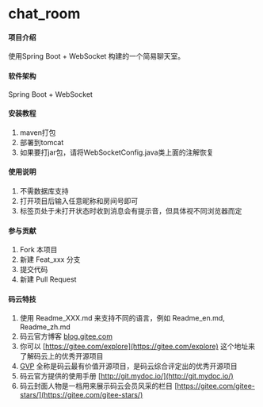 # chat_room

#### 项目介绍
使用Spring Boot + WebSocket 构建的一个简易聊天室。

#### 软件架构
Spring Boot + WebSocket


#### 安装教程

1. maven打包
2. 部署到tomcat
3. 如果要打jar包，请将WebSocketConfig.java类上面的注解恢复

#### 使用说明

1. 不需数据库支持
2. 打开项目后输入任意昵称和房间号即可
3. 标签页处于未打开状态时收到消息会有提示音，但具体视不同浏览器而定

#### 参与贡献

1. Fork 本项目
2. 新建 Feat_xxx 分支
3. 提交代码
4. 新建 Pull Request


#### 码云特技

1. 使用 Readme\_XXX.md 来支持不同的语言，例如 Readme\_en.md, Readme\_zh.md
2. 码云官方博客 [blog.gitee.com](https://blog.gitee.com)
3. 你可以 [https://gitee.com/explore](https://gitee.com/explore) 这个地址来了解码云上的优秀开源项目
4. [GVP](https://gitee.com/gvp) 全称是码云最有价值开源项目，是码云综合评定出的优秀开源项目
5. 码云官方提供的使用手册 [http://git.mydoc.io/](http://git.mydoc.io/)
6. 码云封面人物是一档用来展示码云会员风采的栏目 [https://gitee.com/gitee-stars/](https://gitee.com/gitee-stars/)